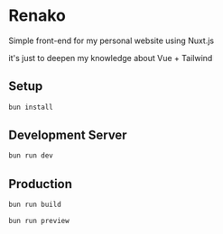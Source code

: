 # Renako

Simple front-end for my personal website using Nuxt.js

it's just to deepen my knowledge about Vue + Tailwind

## Setup

```bash
bun install
```

## Development Server

```bash
bun run dev
```

## Production

```bash
bun run build
```

```bash
bun run preview
```
